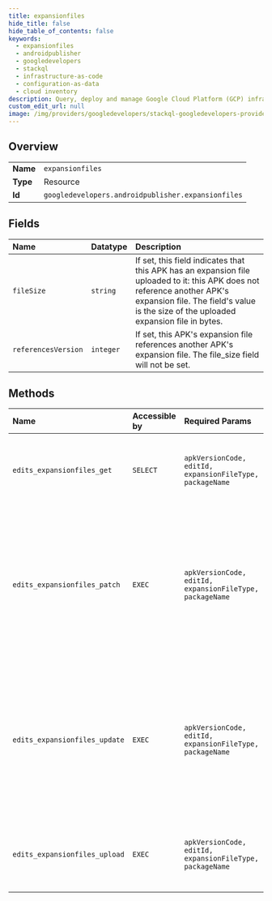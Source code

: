 ```yaml
---
title: expansionfiles
hide_title: false
hide_table_of_contents: false
keywords:
  - expansionfiles
  - androidpublisher
  - googledevelopers    
  - stackql
  - infrastructure-as-code
  - configuration-as-data
  - cloud inventory
description: Query, deploy and manage Google Cloud Platform (GCP) infrastructure and resources using SQL
custom_edit_url: null
image: /img/providers/googledevelopers/stackql-googledevelopers-provider-featured-image.png
---
```

  
    

## Overview
<table><tbody>
<tr><td><b>Name</b></td><td><code>expansionfiles</code></td></tr>
<tr><td><b>Type</b></td><td>Resource</td></tr>
<tr><td><b>Id</b></td><td><code>googledevelopers.androidpublisher.expansionfiles</code></td></tr>
</tbody></table>

## Fields
| Name | Datatype | Description |
|:-----|:---------|:------------|
| `fileSize` | `string` | If set, this field indicates that this APK has an expansion file uploaded to it: this APK does not reference another APK's expansion file. The field's value is the size of the uploaded expansion file in bytes. |
| `referencesVersion` | `integer` | If set, this APK's expansion file references another APK's expansion file. The file_size field will not be set. |
## Methods
| Name | Accessible by | Required Params | Description |
|:-----|:--------------|:----------------|:------------|
| `edits_expansionfiles_get` | `SELECT` | `apkVersionCode, editId, expansionFileType, packageName` | Fetches the expansion file configuration for the specified APK. |
| `edits_expansionfiles_patch` | `EXEC` | `apkVersionCode, editId, expansionFileType, packageName` | Patches the APK's expansion file configuration to reference another APK's expansion file. To add a new expansion file use the Upload method. |
| `edits_expansionfiles_update` | `EXEC` | `apkVersionCode, editId, expansionFileType, packageName` | Updates the APK's expansion file configuration to reference another APK's expansion file. To add a new expansion file use the Upload method. |
| `edits_expansionfiles_upload` | `EXEC` | `apkVersionCode, editId, expansionFileType, packageName` | Uploads a new expansion file and attaches to the specified APK. |
